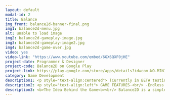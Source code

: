 ```yaml
---
layout: default
modal-id: 2
title: Balance
img_front: balance2d-banner-final.png
img1: balance2d-menu.jpg
alt: unable to load image
img2: balance2d-gameplay-image.jpg
img3: balance2d-gameplay-image2.jpg
img4: balance2d-game-over.jpg
video: yes
video-link: "https://www.youtube.com/embed/6GX6QXF0jHE"
project-date: Programmer & Designer
project-code: Balance2D on Google Play
project-link: https://play.google.com/store/apps/details?id=com.NO.MIN10
category: Game Development
description1: <p style="text-align:centered"> (Currently in BETA testing)<br/> Built using the Unity Game Engine and typed in C#.<br/> Accept the challenge and survive to achieve as high of a score as you can! Simple and addictive game! Just hop in and balance the log to save yourself from the lava!!.<br/> <b>Balance2D is available to download for free on the Google Play Store.<b></p>
description2: <p style="text-align:left"> GAME FEATURES-<br/> -Endless fun with challenging enemy monsters falling from the sky.<br/> -Clean art style for a simple and enjoyable experience.<br/> -Simple screen controls.<br/> -Leader boards to compete with strangers across the globe. (coming soon)</p>
description3: <b>The Idea Behind the Game<b><br/> Balance2D is a simple and fun to play game of the hypercasual game genre. The player has the ability to move left and right in order to be able to to balance the log. On mobile devices the on screen controls are divided from the middle of the screen, that is if touch is detected on the left half of the screen, the player model moves left and in the other case, it moves right.
---
```

